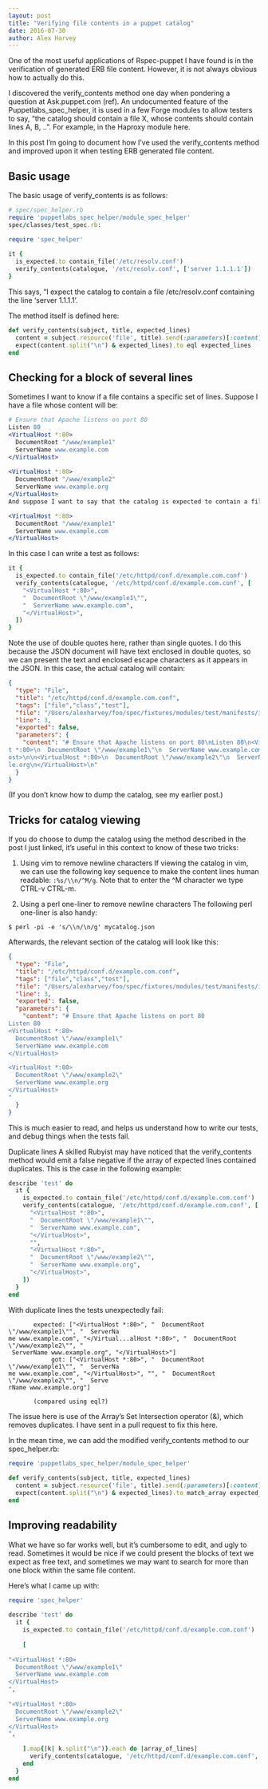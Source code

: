 ```yaml
---
layout: post
title: "Verifying file contents in a puppet catalog"
date: 2016-07-30
author: Alex Harvey
---
```


One of the most useful applications of Rspec-puppet I have found is in the verification of generated ERB file content. However, it is not always obvious how to actually do this.

I discovered the verify_contents method one day when pondering a question at Ask.puppet.com (ref). An undocumented feature of the Puppetlabs_spec_helper, it is used in a few Forge modules to allow testers to say, “the catalog should contain a file X, whose contents should contain lines A, B, ..”. For example, in the Haproxy module here.

In this post I’m going to document how I’ve used the verify_contents method and improved upon it when testing ERB generated file content.

## Basic usage
The basic usage of verify_contents is as follows:

~~~ ruby
# spec/spec_helper.rb
require 'puppetlabs_spec_helper/module_spec_helper'
spec/classes/test_spec.rb:

require 'spec_helper'
 
it {
  is_expected.to contain_file('/etc/resolv.conf')
  verify_contents(catalogue, '/etc/resolv.conf', ['server 1.1.1.1'])
}
~~~
This says, “I expect the catalog to contain a file /etc/resolv.conf containing the line ‘server 1.1.1.1’.

The method itself is defined here:

~~~ ruby
def verify_contents(subject, title, expected_lines)
  content = subject.resource('file', title).send(:parameters)[:content]
  expect(content.split("\n") & expected_lines).to eql expected_lines
end
~~~
## Checking for a block of several lines
Sometimes I want to know if a file contains a specific set of lines. Suppose I have a file whose content will be:

~~~ apache
# Ensure that Apache listens on port 80
Listen 80
<VirtualHost *:80>
  DocumentRoot "/www/example1"
  ServerName www.example.com
</VirtualHost>
 
<VirtualHost *:80>
  DocumentRoot "/www/example2"
  ServerName www.example.org
</VirtualHost>
And suppose I want to say that the catalog is expected to contain a file with the following lines:

<VirtualHost *:80>
  DocumentRoot "/www/example1"
  ServerName www.example.com
</VirtualHost>
~~~
In this case I can write a test as follows:

~~~ ruby
it {
  is_expected.to contain_file('/etc/httpd/conf.d/example.com.conf')
  verify_contents(catalogue, '/etc/httpd/conf.d/example.com.conf', [
    "<VirtualHost *:80>",
    "  DocumentRoot \"/www/example1\"",
    "  ServerName www.example.com",
    "</VirtualHost>",
  ])
}
~~~
Note the use of double quotes here, rather than single quotes. I do this because the JSON document will have text enclosed in double quotes, so we can present the text and enclosed escape characters as it appears in the JSON. In this case, the actual catalog will contain:

~~~ json
{
  "type": "File",
  "title": "/etc/httpd/conf.d/example.com.conf",
  "tags": ["file","class","test"],
  "file": "/Users/alexharvey/foo/spec/fixtures/modules/test/manifests/init.pp",
  "line": 3,
  "exported": false,
  "parameters": {
    "content": "# Ensure that Apache listens on port 80\nListen 80\n<VirtualHos
t *:80>\n  DocumentRoot \"/www/example1\"\n  ServerName www.example.com\n</VirtualH
ost>\n\n<VirtualHost *:80>\n  DocumentRoot \"/www/example2\"\n  ServerNamewww.examp
le.org\n</VirtualHost>\n"
  }
}
~~~
(If you don’t know how to dump the catalog, see my earlier post.)

## Tricks for catalog viewing
If you do choose to dump the catalog using the method described in the post I just linked, it’s useful in this context to know of these two tricks:

1. Using vim to remove newline characters
If viewing the catalog in vim, we can use the following key sequence to make the content lines human readable:
`:%s/\\n/^M/g`. Note that to enter the ^M character we type CTRL-v CTRL-m.

2. Using a perl one-liner to remove newline characters
The following perl one-liner is also handy:

~~~ text
$ perl -pi -e 's/\\n/\n/g' mycatalog.json
~~~
Afterwards, the relevant section of the catalog will look like this:

~~~ json
{
  "type": "File",
  "title": "/etc/httpd/conf.d/example.com.conf",
  "tags": ["file","class","test"],
  "file": "/Users/alexharvey/foo/spec/fixtures/modules/test/manifests/init.pp",
  "line": 3,
  "exported": false,
  "parameters": {
    "content": "# Ensure that Apache listens on port 80
Listen 80
<VirtualHost *:80>
  DocumentRoot \"/www/example1\"
  ServerName www.example.com
</VirtualHost>

<VirtualHost *:80>
  DocumentRoot \"/www/example2\"
  ServerName www.example.org
</VirtualHost>
"
  }
}
~~~
This is much easier to read, and helps us understand how to write our tests, and debug things when the tests fail.

Duplicate lines
A skilled Rubyist may have noticed that the verify_contents method would emit a false negative if the array of expected lines contained duplicates. This is the case in the following example:

~~~ ruby
describe 'test' do
  it {
    is_expected.to contain_file('/etc/httpd/conf.d/example.com.conf')
    verify_contents(catalogue, '/etc/httpd/conf.d/example.com.conf', [
      "<VirtualHost *:80>",
      "  DocumentRoot \"/www/example1\"",
      "  ServerName www.example.com",
      "</VirtualHost>",
      "",
      "<VirtualHost *:80>",
      "  DocumentRoot \"/www/example2\"",
      "  ServerName www.example.org",
      "</VirtualHost>",
    ])
  }
end
~~~
With duplicate lines the tests unexpectedly fail:

~~~ text
       expected: ["<VirtualHost *:80>", "  DocumentRoot \"/www/example1\"", "  ServerNa
me www.example.com", "</Virtual...alHost *:80>", "  DocumentRoot \"/www/example2\"", " 
 ServerName www.example.org", "</VirtualHost>"]
            got: ["<VirtualHost *:80>", "  DocumentRoot \"/www/example1\"", "  ServerNa
me www.example.com", "</VirtualHost>", "", "  DocumentRoot \"/www/example2\"", "  Serve
rName www.example.org"]
      
       (compared using eql?)
~~~
The issue here is use of the Array’s Set Intersection operator (&), which removes duplicates. I have sent in a pull request to fix this here.

In the mean time, we can add the modified verify_contents method to our spec_helper.rb:

~~~ ruby
require 'puppetlabs_spec_helper/module_spec_helper'
 
def verify_contents(subject, title, expected_lines)
  content = subject.resource('file', title).send(:parameters)[:content]
  expect(content.split("\n") & expected_lines).to match_array expected_lines.uniq
end
~~~
## Improving readability
What we have so far works well, but it’s cumbersome to edit, and ugly to read. Sometimes it would be nice if we could present the blocks of text we expect as free text, and sometimes we may want to search for more than one block within the same file content.

Here’s what I came up with:

~~~ ruby
require 'spec_helper'
 
describe 'test' do
  it {
    is_expected.to contain_file('/etc/httpd/conf.d/example.com.conf')
 
    [
 
"<VirtualHost *:80>
  DocumentRoot \"/www/example1\"
  ServerName www.example.com
</VirtualHost>
",
 
"<VirtualHost *:80>
  DocumentRoot \"/www/example2\"
  ServerName www.example.org
</VirtualHost>
",
 
    ].map{|k| k.split("\n")}.each do |array_of_lines|
      verify_contents(catalogue, '/etc/httpd/conf.d/example.com.conf', array_of_lines)
    end
  }
end
~~~
